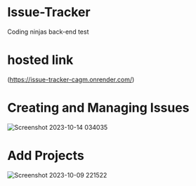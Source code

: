 # Issue-Tracker
Coding ninjas back-end test 
# hosted link
(https://issue-tracker-cagm.onrender.com/)
# Creating and Managing  Issues
![Screenshot 2023-10-14 034035](https://github.com/iAdtya/Issue-Tracker/assets/93979441/9c668fc7-0263-4740-a025-9be629fbcab7)
# Add Projects
![Screenshot 2023-10-09 221522](https://github.com/iAdtya/Issue-Tracker/assets/93979441/ee99c244-3973-4401-89a3-6cd94e365299)
